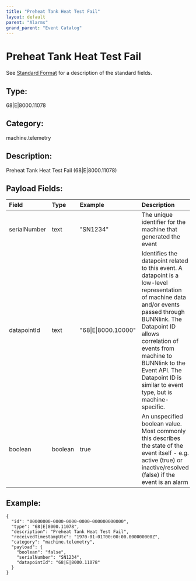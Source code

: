 ```yaml
---
title: "Preheat Tank Heat Test Fail"
layout: default
parent: "Alarms"
grand_parent: "Event Catalog"
---
```


# Preheat Tank Heat Test Fail

See [Standard Format](/event-subscriptions/event-format) for a description of the standard fields.

## Type:

68\|E\|8000.11078

## Category:

machine.telemetry

## Description: 

Preheat Tank Heat Test Fail (68\|E\|8000.11078)

## Payload Fields:

| Field | Type | Example | Description |
|:------|:-----|:--------|:------------|
| serialNumber | text | "SN1234" | The unique identifier for the machine that generated the event |
| datapointId | text | "68\|E\|8000.10000" | Identifies the datapoint related to this event. A datapoint is a low-level representation of machine data and/or events passed through BUNNlink. The Datapoint ID allows correlation of events from machine to BUNNlink to the Event API. The Datapoint ID is similar to event type, but is machine-specific. |
| boolean | boolean | true | An unspecified boolean value. Most commonly this describes the state of the event itself - e.g. active (true) or inactive/resolved (false) if the event is an alarm |

## Example:

```
{
  "id": "00000000-0000-0000-0000-000000000000",
  "type": "68|E|8000.11078",
  "description": "Preheat Tank Heat Test Fail",
  "receivedTimestampUtc": "1970-01-01T00:00:00.000000000Z",
  "category": "machine.telemetry",
  "payload": {
    "boolean": "false",
    "serialNumber": "SN1234",
    "datapointId": "68|E|8000.11078"
  }
}
```
